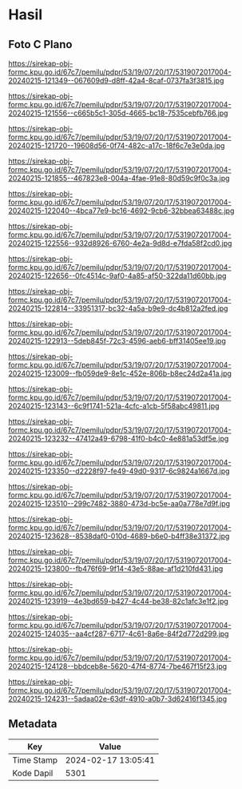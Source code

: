 # Hasil

## Foto C Plano

https://sirekap-obj-formc.kpu.go.id/67c7/pemilu/pdpr/53/19/07/20/17/5319072017004-20240215-121349--067609d9-d8ff-42a4-8caf-0737fa3f3815.jpg

https://sirekap-obj-formc.kpu.go.id/67c7/pemilu/pdpr/53/19/07/20/17/5319072017004-20240215-121556--c665b5c1-305d-4665-bc18-7535cebfb766.jpg

https://sirekap-obj-formc.kpu.go.id/67c7/pemilu/pdpr/53/19/07/20/17/5319072017004-20240215-121720--19608d56-0f74-482c-a17c-18f6c7e3e0da.jpg

https://sirekap-obj-formc.kpu.go.id/67c7/pemilu/pdpr/53/19/07/20/17/5319072017004-20240215-121855--467823e8-004a-4fae-91e8-80d59c9f0c3a.jpg

https://sirekap-obj-formc.kpu.go.id/67c7/pemilu/pdpr/53/19/07/20/17/5319072017004-20240215-122040--4bca77e9-bc16-4692-9cb6-32bbea63488c.jpg

https://sirekap-obj-formc.kpu.go.id/67c7/pemilu/pdpr/53/19/07/20/17/5319072017004-20240215-122556--932d8926-6760-4e2a-9d8d-e7fda58f2cd0.jpg

https://sirekap-obj-formc.kpu.go.id/67c7/pemilu/pdpr/53/19/07/20/17/5319072017004-20240215-122656--0fc4514c-9af0-4a85-af50-322da11d60bb.jpg

https://sirekap-obj-formc.kpu.go.id/67c7/pemilu/pdpr/53/19/07/20/17/5319072017004-20240215-122814--33951317-bc32-4a5a-b9e9-dc4b812a2fed.jpg

https://sirekap-obj-formc.kpu.go.id/67c7/pemilu/pdpr/53/19/07/20/17/5319072017004-20240215-122913--5deb845f-72c3-4596-aeb6-bff31405ee19.jpg

https://sirekap-obj-formc.kpu.go.id/67c7/pemilu/pdpr/53/19/07/20/17/5319072017004-20240215-123009--fb059de9-8e1c-452e-806b-b8ec24d2a41a.jpg

https://sirekap-obj-formc.kpu.go.id/67c7/pemilu/pdpr/53/19/07/20/17/5319072017004-20240215-123143--6c9f1741-521a-4cfc-a1cb-5f58abc49811.jpg

https://sirekap-obj-formc.kpu.go.id/67c7/pemilu/pdpr/53/19/07/20/17/5319072017004-20240215-123232--47412a49-6798-41f0-b4c0-4e881a53df5e.jpg

https://sirekap-obj-formc.kpu.go.id/67c7/pemilu/pdpr/53/19/07/20/17/5319072017004-20240215-123350--d2228f97-fe49-49d0-9317-6c9824a1667d.jpg

https://sirekap-obj-formc.kpu.go.id/67c7/pemilu/pdpr/53/19/07/20/17/5319072017004-20240215-123510--299c7482-3880-473d-bc5e-aa0a778e7d9f.jpg

https://sirekap-obj-formc.kpu.go.id/67c7/pemilu/pdpr/53/19/07/20/17/5319072017004-20240215-123628--8538daf0-010d-4689-b6e0-b4ff38e31372.jpg

https://sirekap-obj-formc.kpu.go.id/67c7/pemilu/pdpr/53/19/07/20/17/5319072017004-20240215-123800--fb476f69-9f14-43e5-88ae-af1d210fd431.jpg

https://sirekap-obj-formc.kpu.go.id/67c7/pemilu/pdpr/53/19/07/20/17/5319072017004-20240215-123919--4e3bd659-b427-4c44-be38-82c1afc3e1f2.jpg

https://sirekap-obj-formc.kpu.go.id/67c7/pemilu/pdpr/53/19/07/20/17/5319072017004-20240215-124035--aa4cf287-6717-4c61-8a6e-84f2d772d299.jpg

https://sirekap-obj-formc.kpu.go.id/67c7/pemilu/pdpr/53/19/07/20/17/5319072017004-20240215-124128--bbdceb8e-5620-47f4-8774-7be467f15f23.jpg

https://sirekap-obj-formc.kpu.go.id/67c7/pemilu/pdpr/53/19/07/20/17/5319072017004-20240215-124231--5adaa02e-63df-4910-a0b7-3d62416f1345.jpg


## Metadata

| Key        | Value               |
| ---------- | ------------------- |
| Time Stamp | 2024-02-17 13:05:41 |
| Kode Dapil | 5301                |




